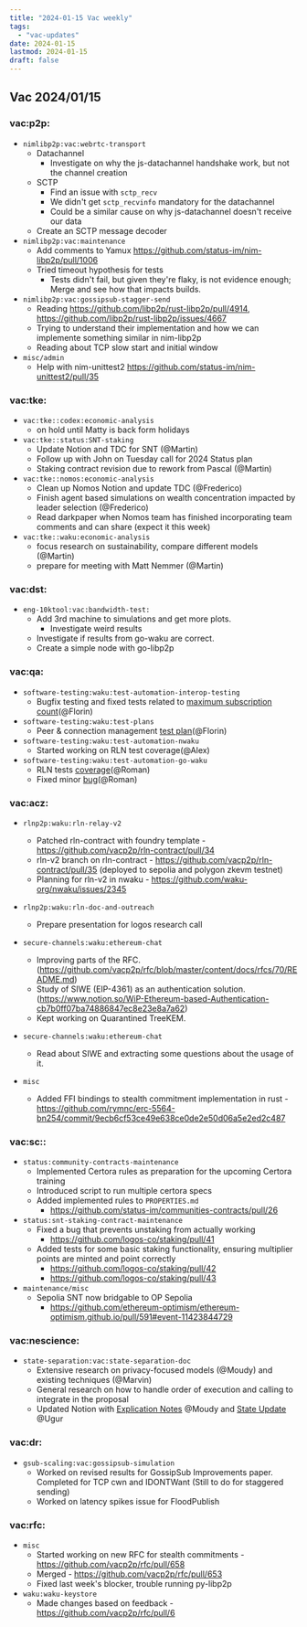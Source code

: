 ```yaml
---
title: "2024-01-15 Vac weekly"
tags:
  - "vac-updates"
date: 2024-01-15
lastmod: 2024-01-15
draft: false
---
```


## Vac 2024/01/15

### vac:p2p:
- `nimlibp2p:vac:webrtc-transport`
    - Datachannel
        - Investigate on why the js-datachannel handshake work, but not the channel creation
    - SCTP
        - Find an issue with `sctp_recv`
        - We didn't get `sctp_recvinfo` mandatory for the datachannel
        - Could be a similar cause on why js-datachannel doesn't receive our data
    - Create an SCTP message decoder
- `nimlibp2p:vac:maintenance`
    - Add comments to Yamux https://github.com/status-im/nim-libp2p/pull/1006
    - Tried timeout hypothesis for tests
        - Tests didn't fail, but given they're flaky, is not evidence enough; Merge and see how that impacts builds.
- `nimlibp2p:vac:gossipsub-stagger-send`
    - Reading https://github.com/libp2p/rust-libp2p/pull/4914, https://github.com/libp2p/rust-libp2p/issues/4667
    - Trying to understand their implementation and how we can implemente something similar in nim-libp2p
    - Reading about TCP slow start and initial window
- `misc/admin`
    - Help with nim-unittest2 https://github.com/status-im/nim-unittest2/pull/35

### vac:tke:
  - `vac:tke::codex:economic-analysis`
    - on hold until Matty is back form holidays
  - `vac:tke::status:SNT-staking`
    - Update Notion and TDC for SNT (@Martin)
    - Follow up with John on Tuesday call for 2024 Status plan
    - Staking contract revision due to rework from Pascal (@Martin)
  - `vac:tke::nomos:economic-analysis`
    - Clean up Nomos Notion and update TDC (@Frederico)
    - Finish agent based simulations on wealth concentration impacted by leader selection (@Frederico)
    - Read darkpaper when Nomos team has finished incorporating team comments and can share (expect it this week)
  - `vac:tke::waku:economic-analysis`
    - focus research on sustainability, compare different models (@Martin)
    - prepare for meeting with Matt Nemmer (@Martin)

### vac:dst:
- `eng-10ktool:vac:bandwidth-test:`
    - Add 3rd machine to simulations and get more plots.
        - Investigate weird results
    - Investigate if results from go-waku are correct.
    - Create a simple node with go-libp2p

### vac:qa:
- `software-testing:waku:test-automation-interop-testing`
    - Bugfix testing and fixed tests related to [maximum subscription count](https://github.com/waku-org/waku-interop-tests/pull/12)(@Florin)
- `software-testing:waku:test-plans`
    - Peer & connection management [test plan](https://www.notion.so/Peer-and-connection-management-64baef05d47f43d6b739bdf7bf9f70ce)(@Florin)
- `software-testing:waku:test-automation-nwaku`
    - Started working on RLN test coverage(@Alex)
- `software-testing:waku:test-automation-go-waku`
    - RLN tests [coverage](https://github.com/waku-org/go-waku/pull/1003)(@Roman)
    - Fixed minor [bug](https://github.com/waku-org/go-waku/pull/1003#issuecomment-1887134291)(@Roman)

### vac:acz:
- `rlnp2p:waku:rln-relay-v2`
    - Patched rln-contract with foundry template - https://github.com/vacp2p/rln-contract/pull/34
    - rln-v2 branch on rln-contract - https://github.com/vacp2p/rln-contract/pull/35 (deployed to sepolia and polygon zkevm testnet)
    - Planning for rln-v2 in nwaku - https://github.com/waku-org/nwaku/issues/2345
- `rlnp2p:waku:rln-doc-and-outreach`
    - Prepare presentation for logos research call
- `secure-channels:waku:ethereum-chat`
    - Improving parts of the RFC.  (https://github.com/vacp2p/rfc/blob/master/content/docs/rfcs/70/README.md)
    - Study of SIWE (EIP-4361) as an authentication solution. (https://www.notion.so/WiP-Ethereum-based-Authentication-cb7b0ff07ba74886847ec8e23e8a7a62)
    - Kept working on Quarantined TreeKEM.
- `secure-channels:waku:ethereum-chat`
    - Read about SIWE and extracting some questions about the usage of it.

- `misc`
    - Added FFI bindings to stealth commitment implementation in rust - https://github.com/rymnc/erc-5564-bn254/commit/9ecb6cf53ce49e638ce0de2e50d06a5e2ed2c487

### vac:sc::
- `status:community-contracts-maintenance`
    - Implemented Certora rules as preparation for the upcoming Certora training
    - Introduced script to run multiple certora specs
    - Added implemented rules to `PROPERTIES.md`
        - https://github.com/status-im/communities-contracts/pull/26
- `status:snt-staking-contract-maintenance`
    - Fixed a bug that prevents unstaking from actually working
        - https://github.com/logos-co/staking/pull/41
    - Added tests for some basic staking functionality, ensuring multiplier points are minted and point correctly
        - https://github.com/logos-co/staking/pull/42
        - https://github.com/logos-co/staking/pull/43
- `maintenance/misc`
    - Sepolia SNT now bridgable to OP Sepolia
        - https://github.com/ethereum-optimism/ethereum-optimism.github.io/pull/591#event-11423844729

### vac:nescience:
- `state-separation:vac:state-separation-doc`
    - Extensive research on privacy-focused models (@Moudy) and existing techniques (@Marvin)
    - General research on how to handle order of execution and calling to integrate in the proposal
    - Updated Notion with [Explication Notes](https://www.notion.so/Nescience-cd358fe429b14fa2ab38ca42835a8451?pvs=4#af3b7c0e8fbc482e9194cbee08bf250e) @Moudy and [State Update](https://www.notion.so/Nescience-cd358fe429b14fa2ab38ca42835a8451?pvs=4#9be231d72df9440984c3a1e7d03c0ecd) @Ugur

### vac:dr:
- `gsub-scaling:vac:gossipsub-simulation`
    - Worked on revised results for GossipSub Improvements paper. Completed for TCP cwn and IDONTWant (Still to do for staggered sending)
    - Worked on latency spikes issue for FloodPublish

### vac:rfc:
- `misc`
    - Started working on new RFC for stealth commitments - https://github.com/vacp2p/rfc/pull/658
    - Merged - https://github.com/vacp2p/rfc/pull/653
    - Fixed last week's blocker, trouble running py-libp2p
- `waku:waku-keystore`
    - Made changes based on feedback - https://github.com/vacp2p/rfc/pull/6


